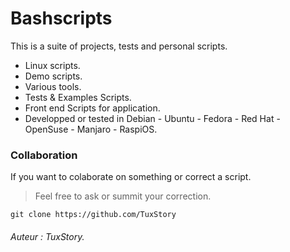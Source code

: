 
# Bashscripts

This is a suite of projects, tests and personal scripts.

- Linux scripts.    
- Demo scripts. 
- Various tools.  
- Tests & Examples Scripts.  
- Front end Scripts for application.  
- Developped or tested in Debian - Ubuntu - Fedora - Red Hat - OpenSuse - Manjaro - RaspiOS.   

### Collaboration

If you want to colaborate on something or correct a script.
> Feel free to ask or summit your correction.    

`git clone https://github.com/TuxStory`  

###### Auteur : *TuxStory*. 

